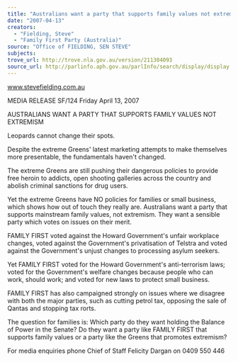 ```yaml
---
title: "Australians want a party that supports family values not extremism."
date: "2007-04-13"
creators:
  - "Fielding, Steve"
  - "Family First Party (Australia)"
source: "Office of FIELDING, SEN STEVE"
subjects:
trove_url: http://trove.nla.gov.au/version/211304093
source_url: http://parlinfo.aph.gov.au/parlInfo/search/display/display.w3p;query=Id%3A%22media/pressrel/QKRM6%22
---
```


 

 www.stevefielding.com.au 

 MEDIA RELEASE   SF/124 Friday April 13, 2007 

 

 AUSTRALIANS WANT A PARTY THAT  SUPPORTS FAMILY VALUES NOT EXTREMISM   

 Leopards cannot change their spots.   

 Despite the extreme Greens' latest marketing attempts to make themselves  more presentable, the fundamentals haven't changed.   

 The extreme Greens are still pushing their dangerous policies to provide  free heroin to addicts, open shooting galleries across the country and  abolish criminal sanctions for drug users. 

 

 Yet the extreme Greens have NO policies for families or small business,  which shows how out of touch they really are. Australians want a party that  supports mainstream family values, not extremism. They want a sensible  party which votes on issues on their merit.   

 FAMILY FIRST voted against the Howard Government's unfair workplace  changes, voted against the Government's privatisation of Telstra and voted  against the Government's unjust changes to processing asylum seekers. 

 

 Yet FAMILY FIRST voted for the Howard Government's anti-terrorism  laws; voted for the Government's welfare changes because people who can  work, should work; and voted for new laws to protect small business.    

 FAMILY FIRST has also campaigned strongly on issues where we  disagree with both the major parties, such as cutting petrol tax, opposing  the sale of Qantas and stopping tax rorts.     

 The question for families is: Which party do they want holding the Balance  of Power in the Senate? Do they want a party like FAMILY FIRST that  supports family values or a party like the Greens that promotes extremism?   

 For media enquiries phone Chief of Staff Felicity Dargan on 0409 550 446 

